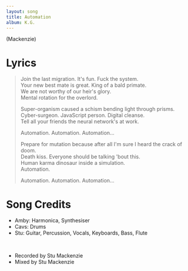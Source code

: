 ```yaml
---
layout: song
title: Automation
album: K.G.
---
```


(Mackenzie)

# Lyrics

> Join the last migration. It's fun. Fuck the system.  
> Your new best mate is great. King of a bald primate.  
> We are not worthy of our heir's glory.  
> Mental rotation for the overlord.  
>  
> Super-organism caused a schism bending light through prisms.  
> Cyber-surgeon. JavaScript person. Digital cleanse.  
> Tell all your friends the neural network's at work.  
>  
> Automation. Automation. Automation...  
>  
> Prepare for mutation because after all I'm sure I heard the crack of doom.  
> Death kiss. Everyone should be talking 'bout this.  
> Human karma dinosaur inside a simulation.  
> Automation.  
>  
> Automation. Automation. Automation...  

# Song Credits

* Amby: Harmonica, Synthesiser
* Cavs: Drums
* Stu: Guitar, Percussion, Vocals, Keyboards, Bass, Flute
<br>

* Recorded by Stu Mackenzie
* Mixed by Stu Mackenzie
